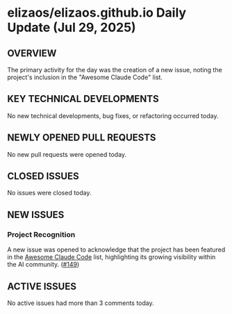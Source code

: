 # elizaos/elizaos.github.io Daily Update (Jul 29, 2025)

## OVERVIEW 
The primary activity for the day was the creation of a new issue, noting the project's inclusion in the "Awesome Claude Code" list.

## KEY TECHNICAL DEVELOPMENTS
No new technical developments, bug fixes, or refactoring occurred today.

## NEWLY OPENED PULL REQUESTS
No new pull requests were opened today.

## CLOSED ISSUES
No issues were closed today.

## NEW ISSUES
### Project Recognition
A new issue was opened to acknowledge that the project has been featured in the [Awesome Claude Code](https://github.com/hesreallyhim/awesome-claude-code) list, highlighting its growing visibility within the AI community. ([#149](https://github.com/elizaos/elizaos.github.io/issues/149))

## ACTIVE ISSUES
No active issues had more than 3 comments today.